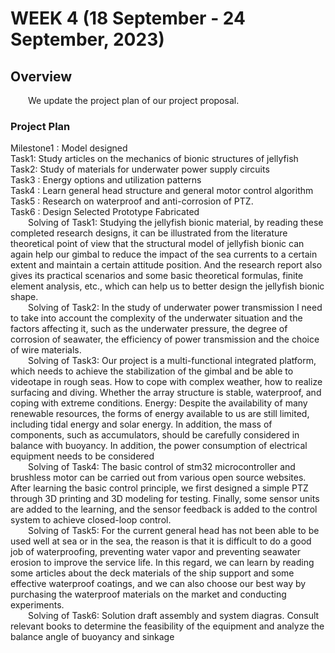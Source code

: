 # WEEK 4 (18 September - 24 September, 2023)

## Overview
&emsp;&emsp;We update the project plan of our project proposal.
### Project Plan
Milestone1 : Model designed
<br/>
Task1: Study articles on the mechanics of bionic structures of jellyfish
<br/>
Task2: Study of materials for underwater power supply circuits
<br/>
Task3 : Energy options and utilization patterns
<br/>
Task4 : Learn general head structure and general motor control algorithm
<br/>
Task5 : Research on waterproof and anti-corrosion of PTZ.
<br/>
Task6 : Design Selected Prototype Fabricated
<br/>
&emsp;&emsp;Solving of Task1: Studying the jellyfish bionic material, by reading these completed research designs, it can be illustrated from the literature theoretical point of view that the structural model of jellyfish bionic can again help our gimbal to reduce the impact of the sea currents to a certain extent and maintain a certain attitude position. And the research report also gives its practical scenarios and some basic theoretical formulas, finite element analysis, etc., which can help us to better design the jellyfish bionic shape.
<br/>
&emsp;&emsp;Solving of Task2: In the study of underwater power transmission I need to take into account the complexity of the underwater situation and the factors affecting it, such as the underwater pressure, the degree of corrosion of seawater, the efficiency of power transmission and the choice of wire materials.
<br/>
&emsp;&emsp;Solving of Task3: Our project is a multi-functional integrated platform, which needs to achieve the stabilization of the gimbal and be able to videotape in rough seas. How to cope with complex weather, how to realize surfacing and diving. Whether the array structure is stable, waterproof, and coping with extreme conditions. Energy: Despite the availability of many renewable resources, the forms of energy available to us are still limited, including tidal energy and solar energy. In addition, the mass of components, such as accumulators, should be carefully considered in balance with buoyancy. In addition, the power consumption of electrical equipment needs to be considered
<br/>
&emsp;&emsp;Solving of Task4: The basic control of stm32 microcontroller and brushless motor can be carried out from various open source websites. After learning the basic control principle, we first designed a simple PTZ through 3D printing and 3D modeling for testing. Finally, some sensor units are added to the learning, and the sensor feedback is added to the control system to achieve closed-loop control.
<br/>
&emsp;&emsp;Solving of Task5: For the current general head has not been able to be used well at sea or in the sea, the reason is that it is difficult to do a good job of waterproofing, preventing water vapor and preventing seawater erosion to improve the service life. In this regard, we can learn by reading some articles about the deck materials of the ship support and some effective waterproof coatings, and we can also choose our best way by purchasing the waterproof materials on the market and conducting experiments.
<br/>
&emsp;&emsp;Solving of Task6:  Solution draft assembly and system diagras.  Consult relevant books to determine the feasibility of the equipment and analyze the balance angle of buoyancy and sinkage

